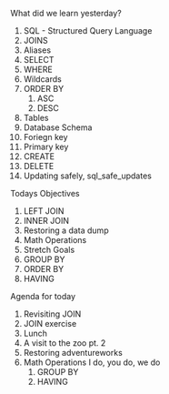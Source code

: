 What did we learn yesterday?

1. SQL - Structured Query Language
2. JOINS
3. Aliases
4. SELECT
5. WHERE
6. Wildcards
7. ORDER BY
   1. ASC
   2. DESC
8. Tables
9. Database Schema
10. Foriegn key
11. Primary key
12. CREATE 
13. DELETE
14. Updating safely, sql_safe_updates

Todays Objectives

1. LEFT JOIN
2. INNER JOIN
3. Restoring a data dump
4. Math Operations
5. Stretch Goals
  1. GROUP BY
  2. ORDER BY
  3. HAVING

Agenda for today
  1. Revisiting JOIN
  2. JOIN exercise
  3. Lunch
  4. A visit to the zoo pt. 2
  5. Restoring adventureworks
  6. Math Operations I do, you do, we do
     1. GROUP BY
     2. HAVING